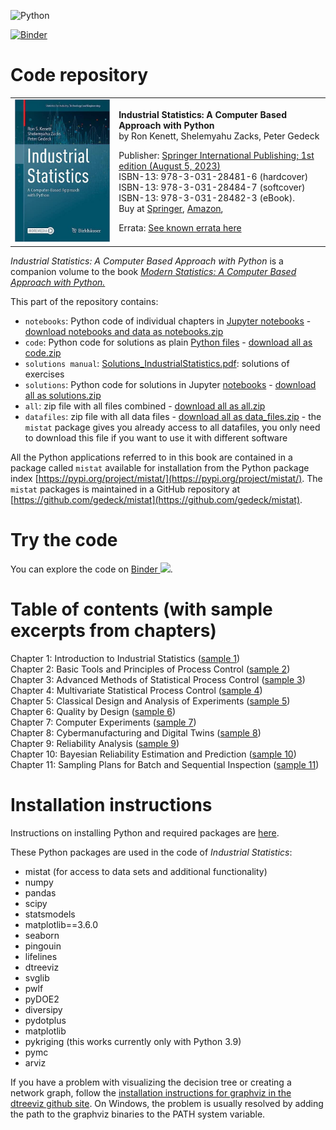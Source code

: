 ![Python](https://github.com/gedeck/mistat-code-solutions/actions/workflows/run-notebooks.yml/badge.svg)

[![Binder](https://mybinder.org/badge_logo.svg)](https://mybinder.org/v2/gh/gedeck/mistat-code-solutions/binder-industrial-statistics)


# Code repository
<table>
<tr>
<td><img src="../img/IndustrialStatistics.png" width=250></td>
<td>
  <p>
    <b>Industrial Statistics: A Computer Based Approach with Python</b><br>
    by Ron Kenett, Shelemyahu Zacks, Peter Gedeck
  </p>

  <p>
    Publisher: <a href="https://link.springer.com/book/10.1007/978-3-031-28482-3">Springer International Publishing; 
    1st edition (August 5, 2023)</a><br>
    ISBN-13: 978-3-031-28481-6 (hardcover)<br>
    ISBN-13: 978-3-031-28484-7 (softcover)<br>
    ISBN-13: 978-3-031-28482-3 (eBook).<br>
    Buy at
    <a href="https://link.springer.com/book/10.1007/978-3-031-28482-3">Springer</a>, 
    <a href="https://www.amazon.com/Industrial-Statistics-Computer-Based-Technology-Engineering/dp/303128481X/">Amazon</a>,
<!--    <a href="https://www.barnesandnoble.com/w/modern-statistics-ron-kenett/1141391736">Barnes & Noble</a>-->
  </p>

  <p>Errata: <a href="errata">See known errata here</a></p>
</td>
</tr>
</table>


<p><i>Industrial Statistics: A Computer Based Approach with Python</i> is a companion volume to the book <a href="../ModernStatistics"><i>Modern Statistics: A Computer Based Approach with Python.</i></a></p>

This part of the repository contains:

- `notebooks`: Python code of individual chapters in 
  [Jupyter notebooks](https://github.com/gedeck/mistat-code-solutions/tree/main/IndustrialStatistics/notebooks) - 
  [download notebooks and data as notebooks.zip](notebooks.zip)
- `code`: Python code for solutions as plain 
  [Python files](https://github.com/gedeck/mistat-code-solutions/tree/main/IndustrialStatistics/code) - 
  [download all as code.zip](code.zip)
- `solutions manual`: [Solutions_IndustrialStatistics.pdf](Solutions_IndustrialStatistics.pdf): solutions of exercises
- `solutions`: Python code for solutions in Jupyter 
  [notebooks](https://github.com/gedeck/mistat-code-solutions/tree/main/IndustrialStatistics/solutions) - 
  [download all as solutions.zip](solutions.zip)
- `all`: zip file with all files combined - [download all as all.zip](all.zip)
- `datafiles`: zip file with all data files - [download all as data_files.zip](data_files.zip) - the `mistat`
  package gives you already access to all datafiles, you only need to download this file if you want to use it with 
  different software

All the Python applications referred to in this book are contained in a package called `mistat` available 
for installation from the Python package index [https://pypi.org/project/mistat/](https://pypi.org/project/mistat/).
The `mistat` packages is maintained in a GitHub repository at [https://github.com/gedeck/mistat](https://github.com/gedeck/mistat).

# Try the code
You can explore the code on <a href="https://mybinder.org/v2/gh/gedeck/mistat-code-solutions/binder-industrial-statistics?labpath=IndustrialStatistics%2Fnotebooks%2Findex.ipynb" target="_blank">Binder <img src="https://mybinder.org/badge_logo.svg"></a>.




# Table of contents (with sample excerpts from chapters)

Chapter 1: Introduction to Industrial Statistics (<a href="blogs/Chap001">sample 1</a>)<br>
Chapter 2: Basic Tools and Principles of Process Control (<a href="blogs/Chap002">sample 2</a>)<br>
Chapter 3: Advanced Methods of Statistical Process Control (<a href="blogs/Chap003">sample 3</a>)<br>
Chapter 4: Multivariate Statistical Process Control (<a href="blogs/Chap004">sample 4</a>)<br>
Chapter 5: Classical Design and Analysis of Experiments (<a href="blogs/Chap005">sample 5</a>)<br>
Chapter 6: Quality by Design (<a href="blogs/Chap006">sample 6</a>)<br>
Chapter 7: Computer Experiments (<a href="blogs/Chap007">sample 7</a>)<br>
Chapter 8: Cybermanufacturing and Digital Twins (<a href="blogs/Chap008">sample 8</a>)<br>
Chapter 9: Reliability Analysis (<a href="blogs/Chap009">sample 9</a>)<br>
Chapter 10: Bayesian Reliability Estimation and Prediction (<a href="blogs/Chap010">sample 10</a>)<br>
Chapter 11: Sampling Plans for Batch and Sequential Inspection (<a href="blogs/Chap011">sample 11</a>)<br>


# Installation instructions
Instructions on installing Python and required packages are <a href="../doc/installPython">here</a>.

These Python packages are used in the code of _Industrial Statistics_: 
- mistat (for access to data sets and additional functionality)
- numpy
- pandas
- scipy
- statsmodels
- matplotlib==3.6.0
- seaborn
- pingouin
- lifelines
- dtreeviz
- svglib
- pwlf
- pyDOE2
- diversipy
- pydotplus
- matplotlib
- pykriging (this works currently only with Python 3.9)
- pymc
- arviz

If you have a problem with visualizing the decision tree or creating a network graph, follow the [installation instructions for graphviz in the dtreeviz github site](https://github.com/parrt/dtreeviz). On Windows, the problem is usually resolved by adding the path to the graphviz binaries to the PATH system variable.

